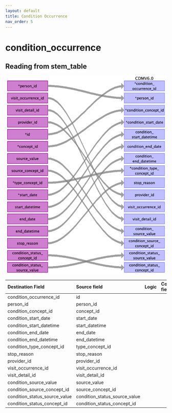 ```yaml
---
layout: default
title: Condition Occurrence
nav_order: 5
---
```


# condition_occurrence

## Reading from stem_table

![](index_files/image10.png)

| Destination Field             | Source field                  | Logic | Comment field |
|:------------------------------|:------------------------------|:------|:--------------|
| condition_occurrence_id       | id                            |       |               |
| person_id                     | person_id                     |       |               |
| condition_concept_id          | concept_id                    |       |               |
| condition_start_date          | start_date                    |       |               |
| condition_start_datetime      | start_datetime                |       |               |
| condition_end_date            | end_date                      |       |               |
| condition_end_datetime        | end_datetime                  |       |               |
| condition_type_concept_id     | type_concept_id               |       |               |
| stop_reason                   | stop_reason                   |       |               |
| provider_id                   | provider_id                   |       |               |
| visit_occurrence_id           | visit_occurrence_id           |       |               |
| visit_detail_id               | visit_detail_id               |       |               |
| condition_source_value        | source_value                  |       |               |
| condition_source_concept_id   | source_concept_id             |       |               |
| condition_status_source_value | condition_status_source_value |       |               |
| condition_status_concept_id   | condition_status_concept_id   |       |               |

